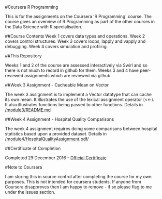 #Coursera R Programming

This is for the assignments on the Coursera 'R Programming' course. The course gives an overview of R Programming as part of the other courses in the Data Science with R specialisation.

##Course Contents
Week 1 covers data types and operations. 
Week 2 covers control structures.
Week 3 covers loops, lapply and vapply and debugging.
Week 4 covers simulation and profiling.

##This Repository

Weeks 1 and 2 of the course are assessed interactively via Swirl and so there is not much to record in github for them. Weeks 3 and 4 have peer-reviewed assignments which are reviewed via github.

##Week 3 Assignment - Cacheable Mean on Vector

The week 3 assignment is to implement a Vector datatype that can cache its own mean. It illustrates the use of the lexical assignment operator (<<-). It also illustrates functions being passed to other functions. Details in [/module3/README.md](/module3/README.md)

##Week 4 Assignment - Hospital Quality Comparisons

The week 4 assignment requires doing some comparisons between hospital statistics based upon a provided dataset. Details in [/module4/HospitalQualityAssignment.pdf/](/module4/HospitalQualityAssignment.pdf)

##Certificate of Completion

Completed 29 December 2016 - [Official Certificate](https://www.coursera.org/account/accomplishments/certificate/DFFY4D5CN5GY)

#Note to Coursera

I am storing this in source control after completing the course for my own purposes. This is not intended for coursera students. If anyone from Coursera disapproves then I am happy to remove - if so please flag to me under the issues section.
